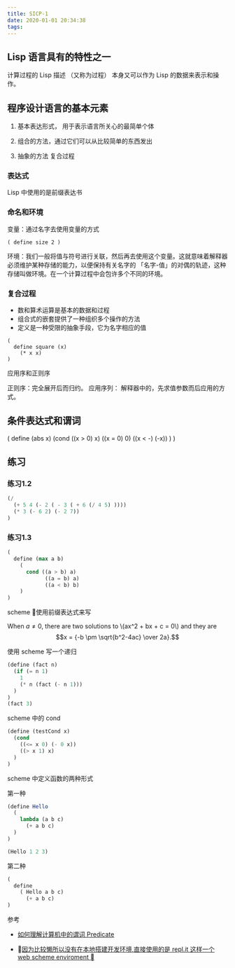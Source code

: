 ```yaml
---
title: SICP-1
date: 2020-01-01 20:34:38
tags:
---
```


## Lisp 语言具有的特性之一

计算过程的 Lisp 描述 （又称为过程） 本身又可以作为 Lisp 的数据来表示和操作。

## 程序设计语言的基本元素

1. 基本表达形式， 用于表示语言所关心的最简单个体

2. 组合的方法，通过它们可以从比较简单的东西发出

3. 抽象的方法 复合过程

### 表达式

Lisp 中使用的是前缀表达书

### 命名和环境

变量：通过名字去使用变量的方式

```Lisp
( define size 2 )
```

环境：我们一般将值与符号进行关联，然后再去使用这个变量。这就意味着解释器必须维护某种存储的能力，以便保持有关名字的 「名字-值」的对偶的轨迹，这种存储叫做环境。在一个计算过程中会包许多个不同的环境。

### 复合过程

- 数和算术运算是基本的数据和过程
- 组合式的嵌套提供了一种组织多个操作的方法
- 定义是一种受限的抽象手段，它为名字相应的值

```
(
  define square (x)
    (* x x)
)
```

应用序和正则序

正则序：完全展开后而归约。
应用序列： 解释器中的，先求值参数而后应用的方式。

## 条件表达式和谓词

(
  define (abs x)
    (cond ((x > 0) x)
          ((x = 0) 0)
          ((x < -) (-x))
    )
)

## 练习

### 练习1.2

```scheme
(/ 
  (+ 5 4 (- 2 ( - 3 ( + 6 (/ 4 5) ))))
  (* 3 (- 6 2) (- 2 7))
)
```

### 练习1.3

```scheme
(
  define (max a b)
    (
      cond ((a > b) a)
            ((a = b) a)
            ((a < b) b)
    )
)
```





scheme 使用前缀表达式来写

When $a \ne 0$, there are two solutions to \\(ax^2 + bx + c = 0\\) and they are
$$x = {-b \pm \sqrt{b^2-4ac} \over 2a}.$$

使用 scheme 写一个递归

```scheme
(define (fact n)
  (if (= n 1)
    1
    (* n (fact (- n 1)))
  )
)
(fact 3)
```

scheme 中的 cond 
```scheme
(define (testCond x)
  (cond
    ((<= x 0) (- 0 x))
    ((> x 1) x)
  )
)
```

scheme 中定义函数的两种形式

第一种

```scheme
(define Hello
  (
    lambda (a b c)
      (+ a b c)
  )
)

(Hello 1 2 3)
```

第二种

```scheme
(
  define 
    ( Hello a b c)
      (+ a b c)
)
```

参考
- [如何理解计算机中的谓词 Predicate](https://www.zhihu.com/question/28698429)

- [因为比较懒所以没有在本地搭建开发环境,直接使用的是 repl.it 这样一个 web scheme enviroment ](https://repl.it/repls/DistinctOnlyOrganization)